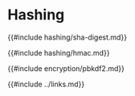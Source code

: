 # Hashing

{{#include hashing/sha-digest.md}}

{{#include hashing/hmac.md}}

{{#include encryption/pbkdf2.md}}

{{#include ../links.md}}
